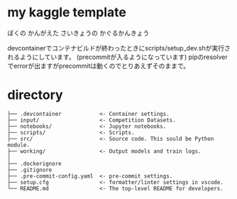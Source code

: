 # my kaggle template
ぼくの かんがえた さいきょうの かぐるかんきょう

devcontainerでコンテナビルドが終わったときにscripts/setup_dev.shが実行されるようにしています。
(precommitが入るようになっています)
pipのresolverでerrorが出ますがprecommitは動くのでとりあえずそのままで。

# directory
    ├── .devcontainer            <- Container settings.
    ├── input/                   <- Competition Datasets.
    ├── notebooks/               <- Jupyter notebooks.
    ├── scripts/                 <- Scripts.
    ├── src/                     <- Source code. This sould be Python module.
    ├── working/                 <- Output models and train logs.
    │
    ├── .dockerignore
    ├── .gitignore
    ├── .pre-commit-config.yaml  <- pre-commit settings.
    ├── setup.cfg                <- formatter/linter settings in vscode.
    └── README.md                <- The top-level README for developers.
